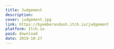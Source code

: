 ```yaml
---
title: Judgement
description: 
cover: judgement.jpg
link: https://byemberandash.itch.io/judgement
platform: Itch.io
paid: download
date: 2019-10-27
---
```

